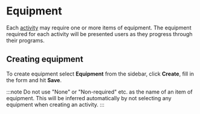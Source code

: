 # Equipment

Each [activity](./activities.md) may require one or more items of equipment.
The equipment required for each activity will be presented users as they
progress through their programs.

## Creating equipment

To create equipment select **Equipment** from the sidebar, click **Create**, fill
in the form and hit **Save**.

:::note
Do not use "None" or "Non-required" etc. as the name of an item of equipment.
This will be inferred automatically by not selecting any equipment when
creating an activity.
:::
